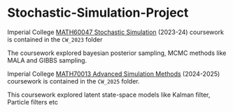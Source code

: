 # Stochastic-Simulation-Project

Imperial College [MATH60047 Stochastic Simulation](https://akyildiz.me/stochastic-simulation/intro.html) (2023-24) coursework is contained in the `CW_2023` folder

The coursework explored bayesian posterior sampling, MCMC methods like MALA and GIBBS sampling.

Imperial College [MATH70013 Advanced Simulation Methods](https://akyildiz.me/advanced-monte-carlo/intro.html) (2024-2025) coursework is contained in the `CW_2025` folder.

This coursework explored latent state-space models like Kalman filter, Particle filters etc
